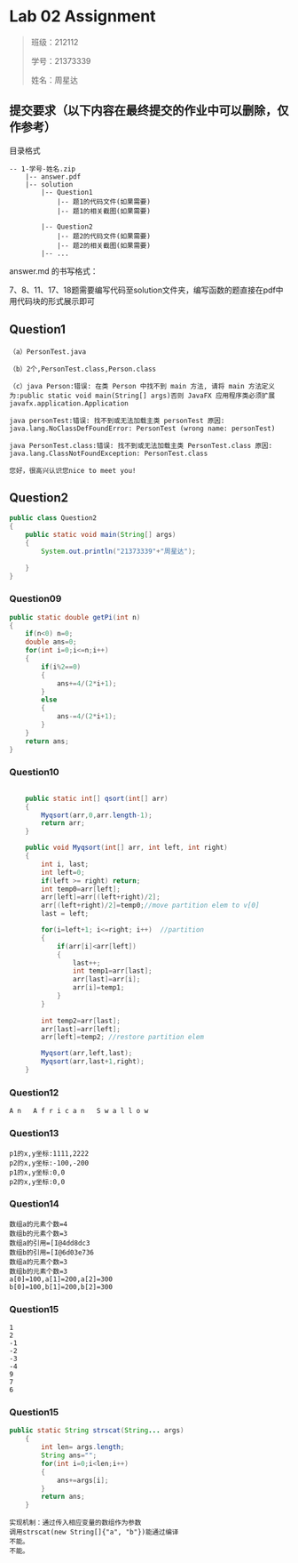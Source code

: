 # Lab 02 Assignment

> 班级：212112
> 
> 学号：21373339
> 
> 姓名：周星达

## 提交要求（以下内容在最终提交的作业中可以删除，仅作参考）

目录格式

```shell
-- 1-学号-姓名.zip
    |-- answer.pdf
    |-- solution
        |-- Question1
            |-- 题1的代码文件(如果需要)
            |-- 题1的相关截图(如果需要)

        |-- Question2
            |-- 题2的代码文件(如果需要)
            |-- 题2的相关截图(如果需要)
        |-- ...
```

answer.md 的书写格式：

7、8、11、17、18题需要编写代码至solution文件夹，编写函数的题直接在pdf中用代码块的形式展示即可

## Question1 
```
（a）PersonTest.java

（b）2个,PersonTest.class,Person.class

（c）java Person:错误: 在类 Person 中找不到 main 方法, 请将 main 方法定义为:public static void main(String[] args)否则 JavaFX 应用程序类必须扩展javafx.application.Application

java personTest:错误: 找不到或无法加载主类 personTest 原因: java.lang.NoClassDefFoundError: PersonTest (wrong name: personTest)

java PersonTest.class:错误: 找不到或无法加载主类 PersonTest.class 原因: java.lang.ClassNotFoundException: PersonTest.class

您好，很高兴认识您nice to meet you!
```
## Question2 

```java
public class Question2 
{
    public static void main(String[] args) 
    {
        System.out.println("21373339"+"周星达");
        
    }
}
```

### Question09

```java
public static double getPi(int n)
{
    if(n<0) n=0;
    double ans=0;
    for(int i=0;i<=n;i++)
    {
        if(i%2==0)
        {
            ans+=4/(2*i+1);
        }
        else
        {
            ans-=4/(2*i+1);
        }
    }
    return ans;
}
```

### Question10

```java

    public static int[] qsort(int[] arr)
    {
        Myqsort(arr,0,arr.length-1);
        return arr;
    }

    public void Myqsort(int[] arr, int left, int right)
    {
        int i, last;
        int left=0;
	    if(left >= right) return;
	    int temp0=arr[left];
	    arr[left]=arr[(left+right)/2];
	    arr[(left+right)/2]=temp0;//move partition elem to v[0]
	    last = left;

	    for(i=left+1; i<=right; i++)  //partition
	    {
	    	if(arr[i]<arr[left])
	    	{
	    		last++;
	    		int temp1=arr[last];
	    		arr[last]=arr[i];
	    		arr[i]=temp1;
	    	}
	    }
	
	    int temp2=arr[last];
	    arr[last]=arr[left];
	    arr[left]=temp2; //restore partition elem

	    Myqsort(arr,left,last);
	    Myqsort(arr,last+1,right);
    }

```

### Question12 
```
A n   A f r i c a n   S w a l l o w 
```

### Question13 
```
p1的x,y坐标:1111,2222
p2的x,y坐标:-100,-200
p1的x,y坐标:0,0
p2的x,y坐标:0,0
```

### Question14
```
数组a的元素个数=4
数组b的元素个数=3
数组a的引用=[I@4dd8dc3
数组b的引用=[I@6d03e736
数组a的元素个数=3
数组b的元素个数=3
a[0]=100,a[1]=200,a[2]=300
b[0]=100,b[1]=200,b[2]=300
```

### Question15
```
1
2
-1
-2
-3
-4
9
7
6

```

### Question15
```java
public static String strscat(String... args)
    {
        int len= args.length;
        String ans="";
        for(int i=0;i<len;i++)
        {
            ans+=args[i];
        }
        return ans;
    }
```

```
实现机制：通过传入相应变量的数组作为参数
调用strscat(new String[]{"a", "b"})能通过编译
不能。
不能。
```